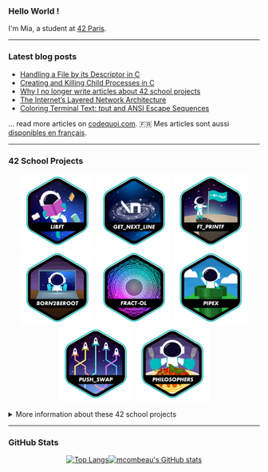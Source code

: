 ### Hello World !

I'm Mia, a student at [42 Paris](https://42.fr/en/homepage/).

---

### Latest blog posts

<!-- BLOG-POST-LIST:START -->
- [Handling a File by its Descriptor in C](https://www.codequoi.com/en/handling-a-file-by-its-descriptor-in-c/)
- [Creating and Killing Child Processes in C](https://www.codequoi.com/en/creating-and-killing-child-processes-in-c/)
- [Why I no longer write articles about 42 school projects](https://www.codequoi.com/en/why-i-no-longer-write-articles-about-42-school-projects/)
- [The Internet’s Layered Network Architecture](https://www.codequoi.com/en/internet-layered-network-architecture/)
- [Coloring Terminal Text: tput and ANSI Escape Sequences](https://www.codequoi.com/en/coloring-terminal-text-tput-and-ansi-escape-sequences/)
<!-- BLOG-POST-LIST:END -->
... read more articles on [codequoi.com](https://www.codequoi.com/en/home-english/). :fr: Mes articles sont aussi [disponibles en français](https://www.codequoi.com).

---

### 42 School Projects
<div align="center">

<a href="https://github.com/mcombeau/libft">![42 Badge](https://github.com/mcombeau/mcombeau/blob/main/42_badges/libfte.png)</a>
<a href="https://github.com/mcombeau/get_next_line">![42 Badge](https://github.com/mcombeau/mcombeau/blob/main/42_badges/get_next_linee.png)</a>
<a href="https://github.com/mcombeau/ft_printf">![42 Badge](https://github.com/mcombeau/mcombeau/blob/main/42_badges/ft_printfe.png)</a>
<a href="https://github.com/mcombeau/Born2beroot">![42 Badge](https://github.com/mcombeau/mcombeau/blob/main/42_badges/born2beroote.png)</a>
<a href="https://github.com/mcombeau/fract-ol">![42 Badge](https://github.com/mcombeau/mcombeau/blob/main/42_badges/fract-ole.png)</a>
<a href="https://github.com/mcombeau/pipex">![42 Badge](https://github.com/mcombeau/mcombeau/blob/main/42_badges/pipexe.png)</a>
<a href="https://github.com/mcombeau/push_swap">![42 Badge](https://github.com/mcombeau/mcombeau/blob/main/42_badges/push_swape.png)</a>
<a href="https://github.com/mcombeau/philosophers">![42 Badge](https://github.com/mcombeau/mcombeau/blob/main/42_badges/philosopherse.png)</a>

<!-- 
<a href="https://github.com/mcombeau/minishell">![42 Badge](https://github.com/mcombeau/mcombeau/blob/main/42_badges/minishelln.png)</a>
<a href="https://github.com/mcombeau/net_practice">![42 Badge](https://github.com/mcombeau/mcombeau/blob/main/42_badges/netpracticen.png)</a>
<a href="">![42 Badge](https://github.com/mcombeau/mcombeau/blob/main/42_badges/so_longn.png)</a>
<a href="">![42 Badge](https://github.com/mcombeau/mcombeau/blob/main/42_badges/fdfn.png)</a> 
<a href="">![42 Badge](https://github.com/mcombeau/mcombeau/blob/main/42_badges/minitalkn.png)</a>
<a href="">![42 Badge](https://github.com/mcombeau/mcombeau/blob/main/42_badges/cppn.png)</a>
<a href="">![42 Badge](https://github.com/mcombeau/mcombeau/blob/main/42_badges/cub3dn.png)</a>
<a href="">![42 Badge](https://github.com/mcombeau/mcombeau/blob/main/42_badges/minirtn.png)</a>
<a href="">![42 Badge](https://github.com/mcombeau/mcombeau/blob/main/42_badges/ft_containersn.png)</a>
<a href="">![42 Badge](https://github.com/mcombeau/mcombeau/blob/main/42_badges/ft_servicesn.png)</a>
<a href="">![42 Badge](https://github.com/mcombeau/mcombeau/blob/main/42_badges/inceptionn.png)</a>
<a href="">![42 Badge](https://github.com/mcombeau/mcombeau/blob/main/42_badges/webservn.png)</a>
<a href="">![42 Badge](https://github.com/mcombeau/mcombeau/blob/main/42_badges/ft_ircn.png)</a>
<a href="">![42 Badge](https://github.com/mcombeau/mcombeau/blob/main/42_badges/ft_transcendencen.png)</a>
<a href="">![42 Badge](https://github.com/mcombeau/mcombeau/blob/main/42_badges/common_coren.png)</a>
-->

</div>
<details>
<summary>More information about these 42 school projects</summary>

| Project                                                  |  Language  | Grade| Description                                                           |
|----------------------------------------------------------|------------|------|-----------------------------------------------------------------------|
| [libft](https://github.com/mcombeau/libft)               | C          | 125% | Create a library of basic functions.                                  |
| [GNL](https://github.com/mcombeau/get_next_line)         | C          | 125% | Read a single line from a file descriptor, can be used in a loop.     |
| [ft_printf](https://github.com/mcombeau/ft_printf)       | C          | 125% | Recode the standard C library function, printf.                       |
| [born2beroot](https://github.com/mcombeau/Born2beroot)   | Shell, CLI | 125% | Create a virtual machine to host a Debian server.                     |
| [pipex](https://github.com/mcombeau/pipex)               | C          | 118% | Recreate the shell pipe behavior.                                     |
| [fract'ol](https://github.com/mcombeau/fract-ol)         | C          | 125% | Create a graphical program to generate fractals.                      |
| [push_swap](https://github.com/mcombeau/push_swap)       | C          | 100% | Sort a list of random integers in the least amount of moves possible. |
| [philosophers](https://github.com/mcombeau/philosophers) | C          | 125% | Solve the dining philosophers problem with semaphores.                |
| [minishell](https://github.com/mcombeau/minishell)       | C          | WIP  | Create a minitature shell program. Team project.                      |
| [net_practice](https://github.com/mcombeau/net_practice) | N/A        | TBD  | Solve IP addressing and network issues in a training interface.       |
| [Cpp Modules](https://github.com/mcombeau/Cpp_Modules)   | C++        | WIP  | Create a series of small C++ programs.                                |

</details>

---

### GitHub Stats

<div align="center">

[![Top Langs](https://github-readme-stats.vercel.app/api/top-langs/?username=mcombeau&hide=java,html,css&layout=compact&theme=tokyonight&hide_title=false)](https://github.com/anuraghazra/github-readme-stats)[![mcombeau's GitHub stats](https://github-readme-stats.vercel.app/api?username=mcombeau&theme=tokyonight&show_icons=true&hide_rank=true&hide=issues&hide_title=true)](https://github.com/anuraghazra/github-readme-stats)

</div>

<!--
**mcombeau/mcombeau** is a ✨ _special_ ✨ repository because its `README.md` (this file) appears on your GitHub profile.

Here are some ideas to get you started:

- 🔭 I’m currently working on ...
- 🌱 I’m currently learning ...
- 👯 I’m looking to collaborate on ...
- 🤔 I’m looking for help with ...
- 💬 Ask me about ...
- 📫 How to reach me: ...
- 😄 Pronouns: ...
- ⚡ Fun fact: ...
-->
